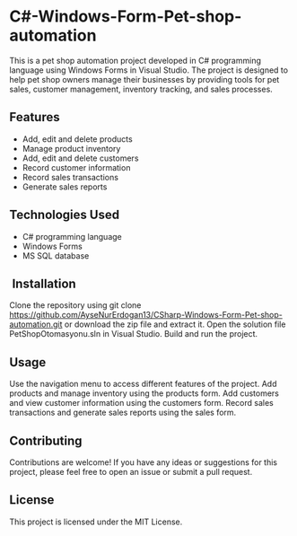 # C#-Windows-Form-Pet-shop-automation

This is a pet shop automation project developed in C# programming language using Windows Forms in Visual Studio. The project is designed to help pet shop owners manage their businesses by providing tools for pet sales, customer management, inventory tracking, and sales processes.

## Features

- Add, edit and delete products
- Manage product inventory
- Add, edit and delete customers
- Record customer information
- Record sales transactions
- Generate sales reports

## Technologies Used

- C# programming language
- Windows Forms
- MS SQL database

##  Installation

Clone the repository using git clone https://github.com/AyseNurErdogan13/CSharp-Windows-Form-Pet-shop-automation.git or download the zip file and extract it.
Open the solution file PetShopOtomasyonu.sln in Visual Studio.
Build and run the project.

## Usage

Use the navigation menu to access different features of the project.
Add products and manage inventory using the products form.
Add customers and view customer information using the customers form.
Record sales transactions and generate sales reports using the sales form.

## Contributing

Contributions are welcome! If you have any ideas or suggestions for this project, please feel free to open an issue or submit a pull request.

## License

This project is licensed under the MIT License.
